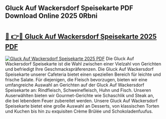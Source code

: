 ## Gluck Auf Wackersdorf Speisekarte PDF Download Online 2025 0Rbni

# <h2><a href="http://gca4dya.nevu.top/?p=Gluck+Auf+Wackersdorf+Speisekarte">🔗 👉🔴 Gluck Auf Wackersdorf Speisekarte 2025 PDF</a></h2>

[![Gluck Auf Wackersdorf Speisekarte 2025 PDF](https://i.imgur.com/dBaPXMq.png)](http://gca4dya.nevu.top/?p=Gluck+Auf+Wackersdorf+Speisekarte)
Die Gluck Auf Wackersdorf Speisekarte ist die Wahl zwischen einer Vielzahl von Gerichten und befriedigt Ihre Geschmackspräferenzen. Die Gluck Auf Wackersdorf Speisekarte unserer Cafeteria bietet einen speziellen Bereich für leichte und frische Salate. Für diejenigen, die Fleisch bevorzugen, bieten wir eine umfangreiche Auswahl an Gerichten auf der Gluck Auf Wackersdorf Speisekarte an: Rindfleisch, Schweinefleisch, Huhn und Fisch. Unseren Auserwählten bieten wir Gourmet-Gerichte wie Schaschlik und Steak an, die bei lebendem Feuer zubereitet werden. Unsere Gluck Auf Wackersdorf Speisekarte bietet eine große Auswahl an Desserts, von klassischen Torten und Kuchen bis hin zu exquisiten Crème Brûlée und Schokoladenfuufus.
